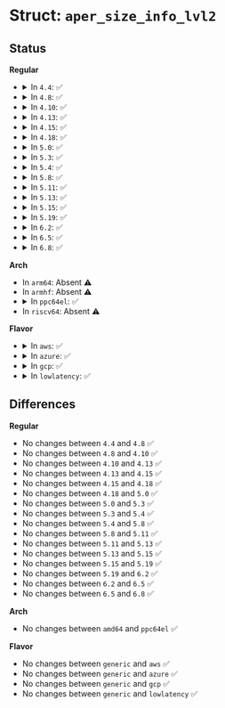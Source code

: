 # Struct: <code>aper_size_info_lvl2</code>

## Status
<b>Regular</b>
<ul>
<li>
<details>
<summary>In <code>4.4</code>: ✅</summary>

```c
struct aper_size_info_lvl2 {
    int size;
    int num_entries;
    u32 size_value;
};
```
</details>
</li>
<li>
<details>
<summary>In <code>4.8</code>: ✅</summary>

```c
struct aper_size_info_lvl2 {
    int size;
    int num_entries;
    u32 size_value;
};
```
</details>
</li>
<li>
<details>
<summary>In <code>4.10</code>: ✅</summary>

```c
struct aper_size_info_lvl2 {
    int size;
    int num_entries;
    u32 size_value;
};
```
</details>
</li>
<li>
<details>
<summary>In <code>4.13</code>: ✅</summary>

```c
struct aper_size_info_lvl2 {
    int size;
    int num_entries;
    u32 size_value;
};
```
</details>
</li>
<li>
<details>
<summary>In <code>4.15</code>: ✅</summary>

```c
struct aper_size_info_lvl2 {
    int size;
    int num_entries;
    u32 size_value;
};
```
</details>
</li>
<li>
<details>
<summary>In <code>4.18</code>: ✅</summary>

```c
struct aper_size_info_lvl2 {
    int size;
    int num_entries;
    u32 size_value;
};
```
</details>
</li>
<li>
<details>
<summary>In <code>5.0</code>: ✅</summary>

```c
struct aper_size_info_lvl2 {
    int size;
    int num_entries;
    u32 size_value;
};
```
</details>
</li>
<li>
<details>
<summary>In <code>5.3</code>: ✅</summary>

```c
struct aper_size_info_lvl2 {
    int size;
    int num_entries;
    u32 size_value;
};
```
</details>
</li>
<li>
<details>
<summary>In <code>5.4</code>: ✅</summary>

```c
struct aper_size_info_lvl2 {
    int size;
    int num_entries;
    u32 size_value;
};
```
</details>
</li>
<li>
<details>
<summary>In <code>5.8</code>: ✅</summary>

```c
struct aper_size_info_lvl2 {
    int size;
    int num_entries;
    u32 size_value;
};
```
</details>
</li>
<li>
<details>
<summary>In <code>5.11</code>: ✅</summary>

```c
struct aper_size_info_lvl2 {
    int size;
    int num_entries;
    u32 size_value;
};
```
</details>
</li>
<li>
<details>
<summary>In <code>5.13</code>: ✅</summary>

```c
struct aper_size_info_lvl2 {
    int size;
    int num_entries;
    u32 size_value;
};
```
</details>
</li>
<li>
<details>
<summary>In <code>5.15</code>: ✅</summary>

```c
struct aper_size_info_lvl2 {
    int size;
    int num_entries;
    u32 size_value;
};
```
</details>
</li>
<li>
<details>
<summary>In <code>5.19</code>: ✅</summary>

```c
struct aper_size_info_lvl2 {
    int size;
    int num_entries;
    u32 size_value;
};
```
</details>
</li>
<li>
<details>
<summary>In <code>6.2</code>: ✅</summary>

```c
struct aper_size_info_lvl2 {
    int size;
    int num_entries;
    u32 size_value;
};
```
</details>
</li>
<li>
<details>
<summary>In <code>6.5</code>: ✅</summary>

```c
struct aper_size_info_lvl2 {
    int size;
    int num_entries;
    u32 size_value;
};
```
</details>
</li>
<li>
<details>
<summary>In <code>6.8</code>: ✅</summary>

```c
struct aper_size_info_lvl2 {
    int size;
    int num_entries;
    u32 size_value;
};
```
</details>
</li>
</ul>
<b>Arch</b>
<ul>
<li>
In <code>arm64</code>: Absent ⚠️
</li>
<li>
In <code>armhf</code>: Absent ⚠️
</li>
<li>
<details>
<summary>In <code>ppc64el</code>: ✅</summary>

```c
struct aper_size_info_lvl2 {
    int size;
    int num_entries;
    u32 size_value;
};
```
</details>
</li>
<li>
In <code>riscv64</code>: Absent ⚠️
</li>
</ul>
<b>Flavor</b>
<ul>
<li>
<details>
<summary>In <code>aws</code>: ✅</summary>

```c
struct aper_size_info_lvl2 {
    int size;
    int num_entries;
    u32 size_value;
};
```
</details>
</li>
<li>
<details>
<summary>In <code>azure</code>: ✅</summary>

```c
struct aper_size_info_lvl2 {
    int size;
    int num_entries;
    u32 size_value;
};
```
</details>
</li>
<li>
<details>
<summary>In <code>gcp</code>: ✅</summary>

```c
struct aper_size_info_lvl2 {
    int size;
    int num_entries;
    u32 size_value;
};
```
</details>
</li>
<li>
<details>
<summary>In <code>lowlatency</code>: ✅</summary>

```c
struct aper_size_info_lvl2 {
    int size;
    int num_entries;
    u32 size_value;
};
```
</details>
</li>
</ul>

## Differences
<b>Regular</b>
<ul>
<li>
No changes between <code>4.4</code> and <code>4.8</code> ✅
</li>
<li>
No changes between <code>4.8</code> and <code>4.10</code> ✅
</li>
<li>
No changes between <code>4.10</code> and <code>4.13</code> ✅
</li>
<li>
No changes between <code>4.13</code> and <code>4.15</code> ✅
</li>
<li>
No changes between <code>4.15</code> and <code>4.18</code> ✅
</li>
<li>
No changes between <code>4.18</code> and <code>5.0</code> ✅
</li>
<li>
No changes between <code>5.0</code> and <code>5.3</code> ✅
</li>
<li>
No changes between <code>5.3</code> and <code>5.4</code> ✅
</li>
<li>
No changes between <code>5.4</code> and <code>5.8</code> ✅
</li>
<li>
No changes between <code>5.8</code> and <code>5.11</code> ✅
</li>
<li>
No changes between <code>5.11</code> and <code>5.13</code> ✅
</li>
<li>
No changes between <code>5.13</code> and <code>5.15</code> ✅
</li>
<li>
No changes between <code>5.15</code> and <code>5.19</code> ✅
</li>
<li>
No changes between <code>5.19</code> and <code>6.2</code> ✅
</li>
<li>
No changes between <code>6.2</code> and <code>6.5</code> ✅
</li>
<li>
No changes between <code>6.5</code> and <code>6.8</code> ✅
</li>
</ul>
<b>Arch</b>
<ul>
<li>
No changes between <code>amd64</code> and <code>ppc64el</code> ✅
</li>
</ul>
<b>Flavor</b>
<ul>
<li>
No changes between <code>generic</code> and <code>aws</code> ✅
</li>
<li>
No changes between <code>generic</code> and <code>azure</code> ✅
</li>
<li>
No changes between <code>generic</code> and <code>gcp</code> ✅
</li>
<li>
No changes between <code>generic</code> and <code>lowlatency</code> ✅
</li>
</ul>

